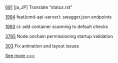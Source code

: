 
[681](https://github.com/hyperledger/fabric-docs-i18n/pull/681) [ja_JP] Translate “status.rst”

[1994](https://github.com/hyperledger/cactus/pull/1994) feat(cmd-api-server): swagger.json endpoints

[1993](https://github.com/hyperledger/cactus/pull/1993) ci: add container scanning to default checks

[3765](https://github.com/hyperledger/besu/pull/3765) Node onchain permissioning startup validation

[303](https://github.com/hyperledger/aries-mobile-agent-react-native/pull/303) Fix animation and layout issues


[See more >>>](https://start-here.hyperledger.org/pull-requests)
